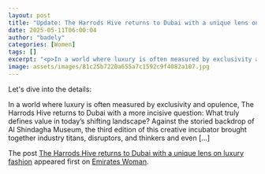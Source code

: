 ```yaml
---
layout: post
title: "Update: The Harrods Hive returns to Dubai with a unique lens on luxury fashion"
date: 2025-05-11T06:00:04
author: "badely"
categories: [Women]
tags: []
excerpt: "<p>In a world where luxury is often measured by exclusivity and opulence, The Harrods Hive returns to Dubai with a more incisive question - What truly "
image: assets/images/81c25b7220a655a7c1592c9f4082a107.jpg
---
```


Let's dive into the details: <p>In a world where luxury is often measured by exclusivity and opulence, The Harrods Hive returns to Dubai with a more incisive question: What truly defines value in today’s shifting landscape? Against the storied backdrop of Al Shindagha Museum, the third edition of this creative incubator brought together industry titans, disruptors, and thinkers and even [&#8230;]</p>
<p>The post <a href="https://emirateswoman.com/the-harrods-hive-dubai-luxury-fashion/" rel="nofollow">The Harrods Hive returns to Dubai with a unique lens on luxury fashion</a> appeared first on <a href="https://emirateswoman.com" rel="nofollow">Emirates Woman</a>.</p>

